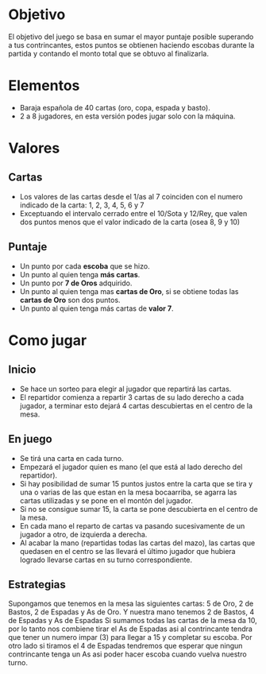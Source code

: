 # Objetivo
El objetivo del juego se basa en sumar el mayor puntaje posible superando a tus contrincantes, estos puntos
se obtienen haciendo escobas durante la partida y contando el monto total que se obtuvo al finalizarla.

# Elementos 

+ Baraja española de 40 cartas (oro, copa, espada y basto).
+ 2 a 8 jugadores, en esta versión podes jugar solo con la máquina.

# Valores
## Cartas
+ Los valores de las cartas desde el 1/as al 7 coinciden con el numero indicado de la carta: 1, 2, 3, 4, 5, 6 y 7
+ Exceptuando el intervalo cerrado entre el 10/Sota y 12/Rey, que valen dos puntos menos que el valor indicado de la carta (osea 8, 9 y 10)

## Puntaje
+ Un punto por cada **escoba** que se hizo.
+ Un punto al quien tenga **más cartas**.
+ Un punto por **7 de Oros** adquirido.
+ Un punto al quien tenga mas **cartas de Oro**, si se obtiene todas las **cartas de Oro** son dos puntos.
+ Un punto al quien tenga más cartas de **valor 7**.

# Como jugar
## Inicio
+ Se hace un sorteo para elegir al jugador que repartirá las cartas.
+ El repartidor comienza a repartir 3 cartas de su lado derecho a cada jugador, a terminar esto dejará 4 cartas descubiertas en el centro de la mesa.
## En juego
+ Se tirá una carta en cada turno.
+ Empezará el jugador quien es mano (el que está al lado derecho del repartidor).
+ Si hay posibilidad de sumar 15 puntos justos entre la carta que se tira y una o varias de las que estan en la mesa bocaarriba, se agarra las cartas utilizadas y se pone en el montón del jugador.
+ Si no se consigue sumar 15, la carta se pone descubierta en el centro de la mesa.
+ En cada mano el reparto de cartas va pasando sucesivamente de un jugador a otro, de izquierda a derecha.
+ Al acabar la mano (repartidas todas las cartas del mazo), las cartas que quedasen en el centro se las llevará el último jugador que hubiera logrado llevarse cartas en su turno correspondiente.

## Estrategias
Supongamos que tenemos en la mesa las siguientes cartas: 5 de Oro, 2 de Bastos, 2 de Espadas y As de Oro.
Y nuestra mano tenemos 2 de Bastos, 4 de Espadas y As de Espadas
Si sumamos todas las cartas de la mesa da 10, por lo tanto nos combiene tirar el As de Espadas asi al contrincante tendra que tener un numero impar (3) para llegar a 15 y completar su escoba. Por otro lado si tiramos el 4 de Espadas tendremos que esperar que ningun contrincante tenga un As asi poder hacer escoba cuando vuelva nuestro turno.
